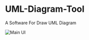# UML-Diagram-Tool
A Software For Draw UML Diagram

![Main UI](https://github.com/parisa-hr/UML-Diagram-Tool/blob/1bf2fbbcbf7e0e82e84b125bc7ca3884a6944b88/docs/diagramTool.gif)
